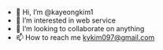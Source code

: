 - 👋 Hi, I’m @kayeongkim1
- 👀 I’m interested in web service
- 💞️ I’m looking to collaborate on anything
- 📫 How to reach me kykim097@gmail.com

<!---
kayeongkim1/kayeongkim1 is a ✨ special ✨ repository because its `README.md` (this file) appears on your GitHub profile.
You can click the Preview link to take a look at your changes.
--->
